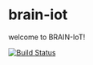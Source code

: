 # brain-iot
welcome to BRAIN-IoT! 

[![Build Status](https://travis-ci.com/eclipse-researchlabs/brain-iot.svg?branch=master)](https://travis-ci.com/eclipse-researchlabs/brain-iot)


